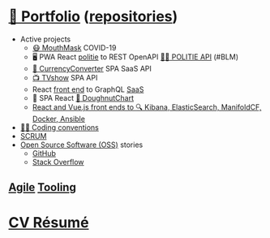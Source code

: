 # [📁 Portfolio](http://github.com/noud/portfolio#portfolio-repositories-index) ([repositories](http://github.com/noud?tab=repositories))

- Active projects
    - [😷 MouthMask](http://github.com/noud/mouth-mask) COVID-19
    - 🖥️ PWA React [politie](http://github.com/noud/react-redux-openapi-politie) to REST OpenAPI [👮‍♀️ POLITIE API](http://github.com/noud/politie-open-data-api) (#BLM)
    - [💱 CurrencyConverter](http://github.com/noud/CurrencyConverter-SaaS) SPA SaaS API
    - [📺 TVshow](http://github.com/noud/cra-tv-show) SPA API
    - React [front end](http://github.com/noud/frontend) to GraphQL [SaaS](http://github.com/noud/saas)
    - 📱 SPA React [🍩 DoughnutChart](http://github.com/noud/cra-chartjs)
    - [React and Vue.js front ends to 🔍 Kibana, ElasticSearch, ManifoldCF, Docker, Ansible](http://github.com/noud/elasticsearch-docker-ansible)
- [👨‍💻 Coding conventions](http://github.com/noud/github-community-templates/blob/master/README-Coding-conventions.md)
- [SCRUM](http://github.com/noud?tab=projects)
- [Open Source Software (OSS)](http://opensource.org/) stories
    - [GitHub](http://github.com/noud?tab=overview&from=2012-06-01&to=2012-06-30)
    - [Stack Overflow](http://stackoverflow.com/story/noud)

## [Agile](http://wikipedia.org/wiki/Agile_tooling) [Tooling](http://github.com/noud/portfolio/blob/master/README_Tooling.md)

# [CV Résumé](http://github.com/noud/resume#cv-resume)